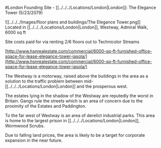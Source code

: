 #London 
Founding Site - [[../../../Locations/London|London]]: The Elegance Tower (5/23/2079) 

![[../../../Images/floor plans and buildings/The Elegance Tower.png]]
  Located in [[../../../Locations/London|London]], Westway, Admiral Walk, 6000 sq ft 

Site costs paid for via renting 2/6 floors out to Technicolor Streams 

[http://www.hsnrealestate.com/commercial/6000-sq-ft-furnished-office-space-for-lease-elegance-tower-jasola/](http://www.hsnrealestate.com/commercial/6000-sq-ft-furnished-office-space-for-lease-elegance-tower-jasola/) 

The Westway is a motorway, raised above the buildings in the area as a solution to the traffic problem between mid-[[../../../Locations/London|London]] and the prosperous west. 

The estates lying in the shadow of the Westway are reputedly the worst in Britain. Gangs rule the streets which is an area of concern due to the proximity of the Estates and Paddington. 

To the far west of Westway is an area of derelict industrial parks. This area is home to the largest prison in [[../../../Locations/London|London]], Wormwood Scrubs. 

Due to falling land prices, the area is likely to be a target for corporate expansion in the near future.